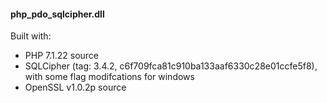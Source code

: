 #### php_pdo_sqlcipher.dll

Built with:

- PHP 7.1.22 source 
- SQLCipher (tag: 3.4.2, c6f709fca81c910ba133aaf6330c28e01ccfe5f8), with some flag modifcations for windows
- OpenSSL v1.0.2p source

